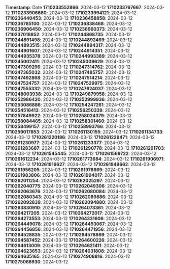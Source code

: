**Timestamp**:  Date
**1710233552866**:  2024-03-12
**1710233767667**:  2024-03-12
**1710233906660**:  2024-03-12
**1710233994121**:  2024-03-12
**1710236440453**:  2024-03-12
**1710236458858**:  2024-03-12
**1710236785100**:  2024-03-12
**1710236838468**:  2024-03-12
**1710236906450**:  2024-03-12
**1710236960373**:  2024-03-12
**1710237018852**:  2024-03-12
**1710244868735**:  2024-03-12
**1710244891498**:  2024-03-12
**1710244892469**:  2024-03-12
**1710244893515**:  2024-03-12
**1710244894317**:  2024-03-12
**1710244901607**:  2024-03-12
**1710244914351**:  2024-03-12
**1710244935378**:  2024-03-12
**1710244993389**:  2024-03-12
**1710245002411**:  2024-03-12
**1710245009629**:  2024-03-12
**1710247309296**:  2024-03-12
**1710247314762**:  2024-03-12
**1710247365032**:  2024-03-12
**1710247485757**:  2024-03-12
**1710247492868**:  2024-03-12
**1710247514214**:  2024-03-12
**1710247524757**:  2024-03-12
**1710247529975**:  2024-03-12
**1710247555332**:  2024-03-12
**1710247624037**:  2024-03-12
**1710248003938**:  2024-03-12
**1710249879958**:  2024-03-12
**1710252986420**:  2024-03-12
**1710252999936**:  2024-03-12
**1710253086886**:  2024-03-12
**1710254247261**:  2024-03-12
**1710254516413**:  2024-03-12
**1710256250339**:  2024-03-12
**1710257849922**:  2024-03-12
**1710258024379**:  2024-03-12
**1710258084465**:  2024-03-12
**1710258301460**:  2024-03-12
**1710258499157**:  2024-03-12
**1710258993766**:  2024-03-12
**1710259017853**:  2024-03-12
**1710261130155**:  2024-03-12
**1710261134733**:  2024-03-12
**1710261220186**:  2024-03-12
**1710261229471**:  2024-03-12
**1710261230977**:  2024-03-12
**1710261233377**:  2024-03-12
**1710261283687**:  2024-03-12
**1710261290778**:  2024-03-12
**1710261291703**:  2024-03-12
**1710261545445**:  2024-03-12
**1710261569722**:  2024-03-12
**1710261612234**:  2024-03-12
**1710261773684**:  2024-03-12
**1710261906971**:  2024-03-12
**1710261916627**:  2024-03-12
**1710261949662**:  2024-03-12
**1710261956205**:  2024-03-12
**1710261978669**:  2024-03-12
**1710261983806**:  2024-03-12
**1710261994017**:  2024-03-12
**1710262011254**:  2024-03-12
**1710262025297**:  2024-03-12
**1710262040775**:  2024-03-12
**1710262049306**:  2024-03-12
**1710262063676**:  2024-03-12
**1710262080084**:  2024-03-12
**1710262080343**:  2024-03-12
**1710262089886**:  2024-03-12
**1710262092839**:  2024-03-12
**1710262094880**:  2024-03-12
**1710263830910**:  2024-03-12
**1710264073361**:  2024-03-12
**1710264217205**:  2024-03-12
**1710264272017**:  2024-03-12
**1710264273553**:  2024-03-12
**1710264331606**:  2024-03-12
**1710264449078**:  2024-03-12
**1710264453067**:  2024-03-12
**1710264456856**:  2024-03-12
**1710264471956**:  2024-03-12
**1710264528835**:  2024-03-12
**1710264578869**:  2024-03-12
**1710264587452**:  2024-03-12
**1710264600226**:  2024-03-12
**1710264613009**:  2024-03-12
**1710264621411**:  2024-03-12
**1710264623653**:  2024-03-12
**1710264631808**:  2024-03-12
**1710264635165**:  2024-03-12
**1710274908816**:  2024-03-12
**1710275068930**:  2024-03-12
